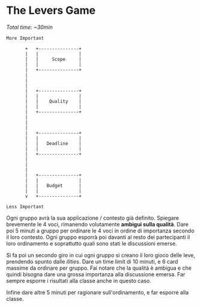 # The Levers Game

*Total time: ~30min*

````
More Important

       +   +---------------+
       |   |               |
       |   |     Scope     |
       |   |               |
       |   +---------------+
       |
       |
       |
       |   +---------------+
       |   |               |
       |   |    Quality    |
       |   |               |
       |   +---------------+
       |
       |
       |
       |   +---------------+
       |   |               |
       |   |   Deadline    |
       |   |               |
       |   +---------------+
       |
       |
       |
       |   +---------------+
       |   |               |
       |   |   Budget      |
       |   |               |
       v   +---------------+

Less Important
````

Ogni gruppo avrà la sua applicazione / contesto già definito. Spiegare brevemente le 4 voci, rimanendo volutamente **ambigui sulla qualità**. Dare poi 5 minuti a gruppo per ordinare le 4 voci in ordine di importanza secondo il loro contesto. Ogni gruppo esporrà poi davanti al resto dei partecipanti il loro ordinamento e soprattutto quali sono stati le discussioni emerse.

Si fa poi un secondo giro in cui ogni gruppo si creano il loro gioco delle leve, prendendo spunto dalle *ilities*. Dare un time limit di 10 minuti, e 6 card massime da ordinare per gruppo. Fai notare che la qualità è ambigua e che quindi bisogna dare una grossa importanza alla discussione emersa. Far sempre esporre i risultati alla classe anche in questo caso.

Infine dare altre 5 minuti per ragionare sull'ordinamento, e far esporre alla classe.